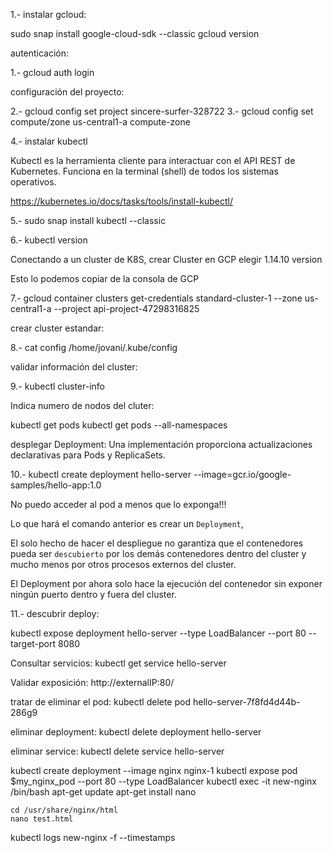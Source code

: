 1.- instalar gcloud:

sudo snap install google-cloud-sdk --classic
gcloud version

autenticación:

1.- gcloud auth login

configuración del proyecto:

2.- gcloud config set project sincere-surfer-328722 
3.- gcloud config set compute/zone us-central1-a  compute-zone

4.- instalar kubectl

Kubectl es la herramienta cliente para interactuar con el API REST de Kubernetes. Funciona en la terminal (shell) de todos los sistemas operativos.

https://kubernetes.io/docs/tasks/tools/install-kubectl/

5.- sudo snap install kubectl --classic

6.- kubectl version

Conectando a un cluster de K8S, crear Cluster en GCP 
elegir 1.14.10 version

Esto lo podemos copiar de la consola de GCP

7.- gcloud container clusters get-credentials standard-cluster-1 --zone us-central1-a --project api-project-47298316825

crear cluster estandar:

8.- cat config /home/jovani/.kube/config

validar información del cluster:

9.- kubectl cluster-info

Indica numero de nodos del cluter:

kubectl get pods
kubectl get pods --all-namespaces

desplegar Deployment: Una implementación proporciona actualizaciones declarativas para Pods y ReplicaSets.

10.- kubectl create deployment hello-server --image=gcr.io/google-samples/hello-app:1.0

No puedo acceder al pod a menos que lo exponga!!!

Lo que hará el comando anterior es crear un `Deployment`, 

El solo hecho de hacer el despliegue no garantiza que el contenedores pueda ser `descubierto` por los demás contenedores dentro del cluster y mucho menos por otros procesos externos del cluster. 

El Deployment por ahora solo hace la ejecución del contenedor sin exponer ningún puerto dentro y fuera del cluster.

11.- descubrir deploy:

kubectl expose deployment hello-server --type LoadBalancer --port 80 --target-port 8080

Consultar servicios:
kubectl get service hello-server

Validar exposición:
http://externalIP:80/


tratar de eliminar el pod:
kubectl delete pod hello-server-7f8fd4d44b-286g9

eliminar deployment:
kubectl delete deployment hello-server

eliminar service:
kubectl delete service hello-server


kubectl create deployment --image nginx nginx-1
kubectl expose pod $my_nginx_pod --port 80 --type LoadBalancer
kubectl exec -it new-nginx /bin/bash
    apt-get update
    apt-get install nano

    cd /usr/share/nginx/html
    nano test.html
kubectl logs new-nginx -f --timestamps
